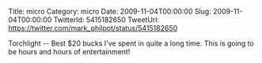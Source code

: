 Title: micro
Category: micro
Date: 2009-11-04T00:00:00
Slug: 2009-11-04T00:00:00
TwitterId: 5415182650
TweetUrl: https://twitter.com/mark_philpot/status/5415182650

Torchlight -- Best $20 bucks I've spent in quite a long time. This is going to be hours and hours of entertainment!